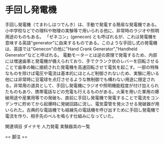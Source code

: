 # 手回し発電機

手回し発電機（てまわしはつでんき）は、手動で発電する簡易な発電機である。小中学校などでの理科や物理の実験等で用いられる他に、非常時のラジオや照明用途のものもある。
「ゼネコン」(genecon) とも呼ばれるが、これは発電機を意味する英語"generator"に由来するものである。このような手回し式の発電機は、英語では"Genecon"の他に"Hand Crank Generator","Handheld Generator"などと呼ばれる。
電動モーターとは逆の原理で発電するため、内部には増速歯車と発電機が備えられており、手でクランク状のレバーを回転させることで歯車の軸に接続された発電機を高速回転させて電気を起こす。一部の特殊なものを除けば電圧や電流は基本的にほとんど制御されないため、実験に用いる他には非常時に豆電球を点灯させるような無制御でも構わない用途に限定される。非常用の道具として、手回し発電機にラジオや照明機能程度が付け加えられたものもあり、携帯電話などの充電も行えるものがある。火薬を用いた軍用の爆破用途や産業用等での発破も、直前に手回し発電機で発電することで電流をコンデンサに貯めてから起爆時に発破回路に流し、電気雷管を発火させる発破器が用いられた。古典的な電話機でも結線先の電話機を呼び出すために手回し発電機で電流を作り、相手先のベルを鳴らす仕組みになっていた。

関連項目
ダイナモ
人力発電
実験器具の一覧


== 脚注 ==